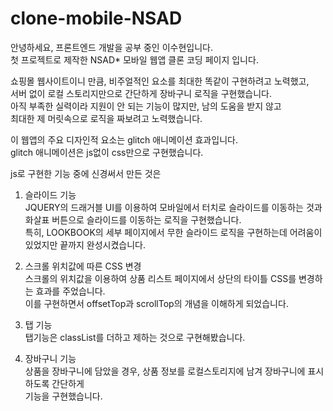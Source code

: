 # clone-mobile-NSAD
 
안녕하세요, 프론트엔드 개발을 공부 중인 이수현입니다.  
첫 프로젝트로 제작한 NSAD* 모바일 웹앱 클론 코딩 페이지 입니다.  
  
쇼핑몰 웹사이트이니 만큼, 비주얼적인 요소를 최대한 똑같이 구현하려고 노력했고,  
서버 없이 로컬 스토리지만으로 간단하게 장바구니 로직을 구현했습니다.  
아직 부족한 실력이라 지원이 안 되는 기능이 많지만, 남의 도움을 받지 않고  
최대한 제 머릿속으로 로직을 짜보려고 노력했습니다.  
  
이 웹앱의 주요 디자인적 요소는 glitch 애니메이션 효과입니다.  
glitch 애니메이션은 js없이 css만으로 구현했습니다.  
  
js로 구현한 기능 중에 신경써서 만든 것은  
  
1. 슬라이드 기능  
JQUERY의 드래거블 UI를 이용하여 모바일에서 터치로 슬라이드를 이동하는 것과  
화살표 버튼으로 슬라이드를 이동하는 로직을 구현했습니다.  
특히, LOOKBOOK의 세부 페이지에서 무한 슬라이드 로직을 구현하는데 어려움이 있었지만 끝까지 완성시켰습니다.  
  
2. 스크롤 위치값에 따른 CSS 변경  
스크롤의 위치값을 이용하여 상품 리스트 페이지에서 상단의 타이틀 CSS를 변경하는 효과를 주었습니다.  
이를 구현하면서 offsetTop과 scrollTop의 개념을 이해하게 되었습니다.  
  
3. 탭 기능  
탭기능은 classList를 더하고 제하는 것으로 구현해봤습니다.  
  
4. 장바구니 기능  
상품을 장바구니에 담았을 경우, 상품 정보를 로컬스토리지에 남겨 장바구니에 표시하도록 간단하게  
기능을 구현했습니다.
